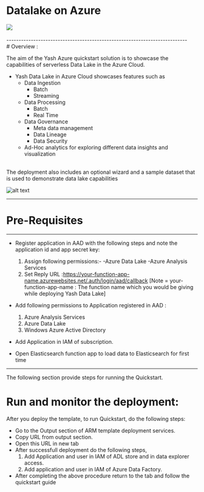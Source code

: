 # Datalake on Azure


<a href="https://portal.azure.com/#create/Microsoft.Template/uri/https://raw.githubusercontent.com/ajos1993/azure-quickstart-templates/master/yash-datalake/azureDeploy.json" target="_blank">
<img src="https://rawcdn.githack.com/ajos1993/azure-quickstart-templates/0caaf0fd95a69cd27d15f0bb70e831cbc3a531e6/yash-datalake/scripts/images/deploytoazure.png"/>
</a>
</br>
</br>
--------------------------------------------------------------------------
</br>
# Overview :


The aim of the Yash Azure quickstart solution is to showcase the capabilities of serverless Data Lake in the Azure Cloud. 
- Yash Data Lake in Azure Cloud showcases features such as
	* Data Ingestion
		* Batch 
		* Streaming 
	* Data Processing
		* Batch 
		* Real Time 
	* Data Governance
		* Meta data management
		* Data Lineage
		* Data Security
	* Ad-Hoc analytics for exploring different data insights and visualization
<br />
The deployment also includes an optional wizard and a sample dataset that is used to demonstrate data lake capabilities

![alt text](https://raw.githubusercontent.com/ajos1993/YASH-Azure-DataLake-Quickstart/master/scripts/images/Architecture.png)

--------------------------------------------------------------------------
# Pre-Requisites
--------------------------------------------------------------------------
- Register application in AAD with the following steps and note the application id and app secret key:
	1. Assign following permissions:-
		-Azure Data Lake
		-Azure Analysis Services
	2. Set Reply URL :https://your-function-app-name.azurewebsites.net/.auth/login/aad/callback
		[Note = your-function-app-name : The function name which you would be giving while deploying Yash Data Lake]
- Add following permissions to Application registered in AAD :
	1. Azure Analysis Services
	2. Azure Data Lake
	3. Windows Azure Active Directory

- Add Application in IAM of subscription.
	
- Open Elasticsearch function app to load data to Elasticsearch for first time
	
--------------------------------------------------------------------------
The following section provide steps for running the Quickstart.
# Run and monitor the deployment:
After you deploy the template, to run Quickstart, do the following steps:
- Go to the Output section of ARM template deployment services.
- Copy URL from output section.
- Open this URL in new tab
- After successfull deployment do the following steps,
	1.  Add Application and user in IAM of ADL store and in data explorer access.
	2. Add application and user in IAM of Azure Data Factory.
- After completing the above procedure return to the tab and follow the quickstart guide
